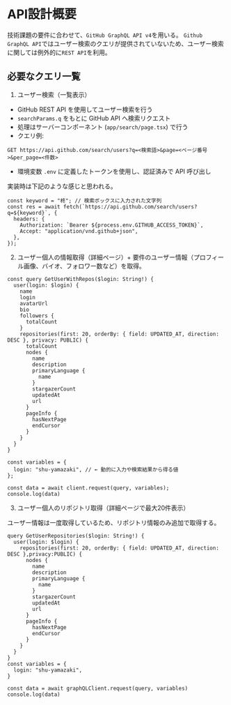 # API設計概要
技術課題の要件に合わせて、`GitHub GraphQL API v4`を用いる。
`Github GraphQL API`ではユーザー検索のクエリが提供されていないため、ユーザー検索に関しては例外的に`REST API`を利用。

## 必要なクエリ一覧
1. ユーザー検索（一覧表示）
- GitHub REST API を使用してユーザー検索を行う
- `searchParams.q` をもとに GitHub API へ検索リクエスト
- 処理はサーバーコンポーネント (`app/search/page.tsx`) で行う
- クエリ例: 
```
GET https://api.github.com/search/users?q=<検索語>&page=<ページ番号>&per_page=<件数>
```
- 環境変数 `.env` に定義したトークンを使用し、認証済みで API 呼び出し

実装時は下記のような感じと思われる。
```tsx
const keyword = "柊"; // 検索ボックスに入力された文字列
const res = await fetch(`https://api.github.com/search/users?q=${keyword}`, {
  headers: {
    Authorization: `Bearer ${process.env.GITHUB_ACCESS_TOKEN}`,
    Accept: "application/vnd.github+json",
  },
});

```

2. ユーザー個人の情報取得（詳細ページ）+ 
要件のユーザー情報（プロフィール画像、バイオ、フォロワー数など）を取得。
```tsx
const query GetUserWithRepos($login: String!) {
  user(login: $login) {
    name
    login
    avatarUrl
    bio
    followers {
      totalCount
    }
    repositories(first: 20, orderBy: { field: UPDATED_AT, direction: DESC }, privacy: PUBLIC) {
      totalCount
      nodes {
        name
        description
        primaryLanguage {
          name
        }
        stargazerCount
        updatedAt
        url
      }
      pageInfo {
        hasNextPage
        endCursor
      }
    }
  }
}

const variables = {
  login: "shu-yamazaki", // ← 動的に入力や検索結果から得る値
};

const data = await client.request(query, variables);
console.log(data)
```

3. ユーザー個人のリポジトリ取得（詳細ページで最大20件表示）

ユーザー情報は一度取得しているため、リポジトリ情報のみ追加で取得する。
```tsx
query GetUserRepositories($login: String!) {
  user(login: $login) {
    repositories(first: 20, orderBy: { field: UPDATED_AT, direction: DESC },privacy:PUBLIC) {
      nodes {
        name
        description
        primaryLanguage {
          name
        }
        stargazerCount
        updatedAt
        url
      }
      pageInfo {
        hasNextPage
        endCursor
      }
    }
  }
}
const variables = {
  login: "shu-yamazaki",
}

const data = await graphQLClient.request(query, variables)
console.log(data)
```